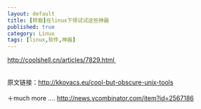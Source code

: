 ```yaml
---
layout: default
title: [转载]在linux下得试试这些神器
published: true
category: Linux
tags: [linux,软件,神器]
---
```

<div id="detail" class="detail" style="line-height: 1.3;"><p><a href="http://coolshell.cn/articles/7829.html" target="_blank" target="_blank">http://coolshell.cn/articles/7829.html </a>&nbsp;&nbsp;<div class="vimiumReset vimiumHUD" style="right: 150px; opacity: 0; display: none; "></div><div><br></div><div>原文链接：<a href="http://kkovacs.eu/cool-but-obscure-unix-tools" target="_blank" target="_blank">http://kkovacs.eu/cool-but-obscure-unix-tools</a></div><div><br></div><div>＋much more ....&nbsp;<a href="http://news.ycombinator.com/item?id=2567186" target="_blank">http://news.ycombinator.com/item?id=2567186</a></div><div class="vimiumReset vimiumHUD" style="right: 150px; opacity: 0; display: none; "></div></p></div>
